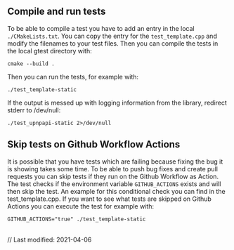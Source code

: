 ## Compile and run tests

To be able to compile a test you have to add an entry in the local
`./CMakeLists.txt`. You can copy the entry for the `test_template.cpp` and
modify the filenames to your test files. Then you can compile the tests in the
local gtest directory with:

    cmake --build .

Then you can run the tests, for example with:

    ./test_template-static

If the output is messed up with logging information from the library,
redirect stderr to /dev/null:

    ./test_upnpapi-static 2>/dev/null

## Skip tests on Github Workflow Actions

It is possible that you have tests which are failing because fixing the bug it
is showing takes some time. To be able to push bug fixes and create pull
requests you can skip tests if they run on the Github Workflow as Action. The
test checks if the environment variable `GITHUB_ACTIONS` exists and will then
skip the test. An example for this conditional check you can find in the
test_template.cpp. If you want to see what tests are skipped on Github Actions
you can execute the test for example with:

    GITHUB_ACTIONS="true" ./test_template-static

<br />
// Last modified: 2021-04-06
